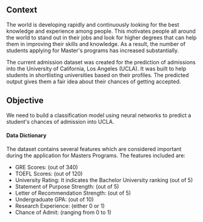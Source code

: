 ## Context
The world is developing rapidly and continuously looking for the best knowledge and experience among people. This motivates people all around the world to stand out in their jobs and look for higher degrees that can help them in improving their skills and knowledge. As a result, the number of students applying for Master's programs has increased substantially.

The current admission dataset was created for the prediction of admissions into the University of California, Los Angeles (UCLA). It was built to help students in shortlisting universities based on their profiles. The predicted output gives them a fair idea about their chances of getting accepted.

## Objective
We need to build a classification model using neural networks to predict a student's chances of admission into UCLA.

#### Data Dictionary
The dataset contains several features which are considered important during the application for Masters Programs. The features included are:

- GRE Scores: (out of 340)
- TOEFL Scores: (out of 120)
- University Rating: It indicates the Bachelor University ranking (out of 5)
- Statement of Purpose Strength: (out of 5)
- Letter of Recommendation Strength: (out of 5)
- Undergraduate GPA: (out of 10)
- Research Experience: (either 0 or 1)
- Chance of Admit: (ranging from 0 to 1)